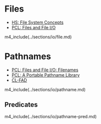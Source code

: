# Files

* [HS: File System Concepts](http://www.lispworks.com/documentation/HyperSpec/Body/20_a.htm)
* [PCL: Files and File I/O](http://www.gigamonkeys.com/book/files-and-file-io.html)

m4_include(../sections/io/file.md)

# Pathnames

* [PCL: Files and File I/O: Filenames](http://www.gigamonkeys.com/book/files-and-file-io.html#filenames)
* [PCL: A Portable Pathname Library](http://www.gigamonkeys.com/book/practical-a-portable-pathname-library.html)
* [CL-FAD](http://weitz.de/cl-fad/)

m4_include(../sections/io/pathname.md)

## Predicates

m4_include(../sections/io/pathname-pred.md)
